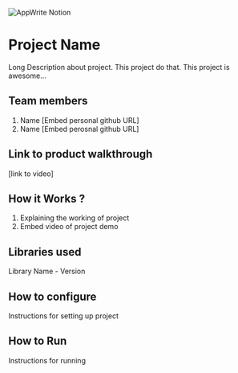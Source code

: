 ![AppWrite Notion](https://github.com/TH-Activities/saturday-hack-night-template/assets/64391274/a2cc61ac-e96d-43bb-b578-d2a2a58588fc)


# Project Name
Long Description about project. This project do that. This project is awesome...
## Team members
1. Name [Embed personal github URL]
2. Name [Embed perosnal github URL]
## Link to product walkthrough
[link to video]
## How it Works ?
1. Explaining the working of project
2. Embed video of project demo
## Libraries used
Library Name - Version
## How to configure
Instructions for setting up project
## How to Run
Instructions for running
